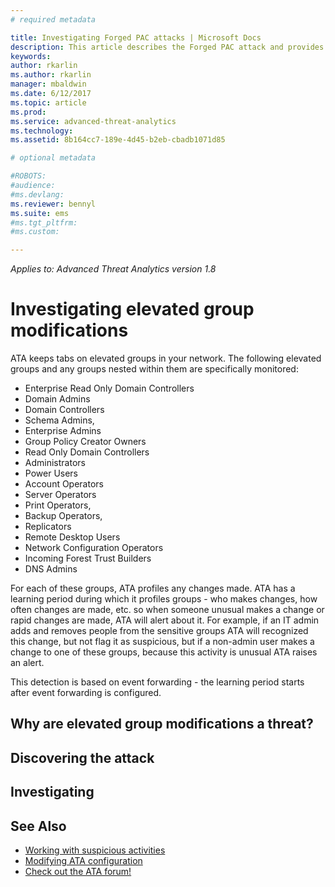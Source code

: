 ```yaml
---
# required metadata

title: Investigating Forged PAC attacks | Microsoft Docs
description: This article describes the Forged PAC attack and provides investigation instructions when this threat is detected on your network.
keywords:
author: rkarlin
ms.author: rkarlin
manager: mbaldwin
ms.date: 6/12/2017
ms.topic: article
ms.prod:
ms.service: advanced-threat-analytics
ms.technology:
ms.assetid: 8b164cc7-189e-4d45-b2eb-cbadb1071d85

# optional metadata

#ROBOTS:
#audience:
#ms.devlang:
ms.reviewer: bennyl
ms.suite: ems
#ms.tgt_pltfrm:
#ms.custom:

---
```


*Applies to: Advanced Threat Analytics version 1.8*

# Investigating elevated group modifications

ATA keeps tabs on elevated groups in your network. The following elevated groups and any groups nested within them are specifically monitored:
- Enterprise Read Only Domain Controllers 
- Domain Admins 
- Domain Controllers 
- Schema Admins,
- Enterprise Admins 
- Group Policy Creator Owners 
- Read Only Domain Controllers 
- Administrators  
- Power Users  
- Account Operators  
- Server Operators   
- Print Operators,
- Backup Operators,
- Replicators 
- Remote Desktop Users 
- Network Configuration Operators 
- Incoming Forest Trust Builders 
- DNS Admins 


For each of these groups, ATA profiles any changes made. ATA has a learning period during which it profiles groups - who makes changes, how often changes are made, etc. so when someone unusual makes a change or rapid changes are made, ATA will alert about it. For example, if an IT admin adds and removes people from the sensitive groups ATA will recognized this change, but not flag it as suspicious, but if a non-admin user makes a change to one of these groups, because this activity is unusual ATA raises an alert.


This detection is based on event forwarding - the learning period starts after event forwarding is configured.


## Why are elevated group modifications a threat?





## Discovering the attack


## Investigating



## See Also
- [Working with suspicious activities](working-with-suspicious-activities.md)
- [Modifying ATA configuration](modifying-ata-center-configuration.md)
- [Check out the ATA forum!](https://social.technet.microsoft.com/Forums/security/home?forum=mata)
